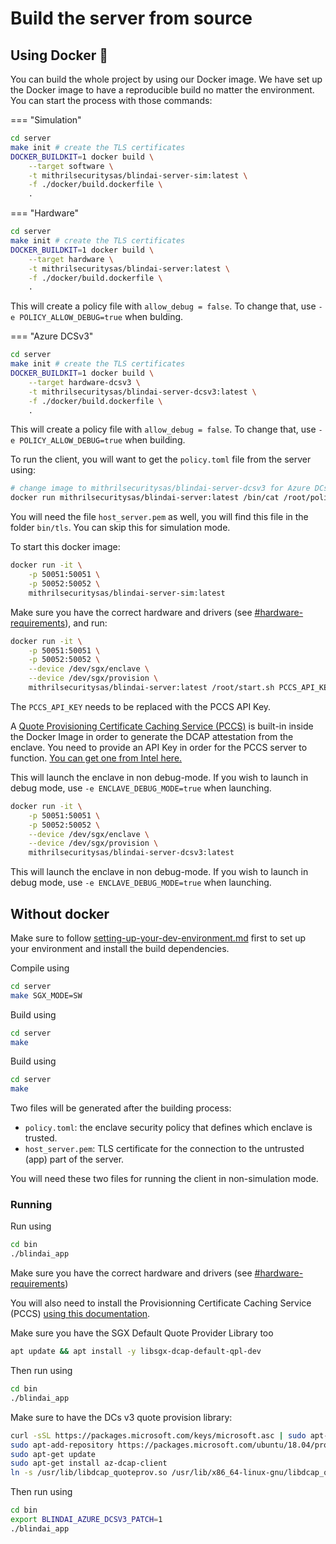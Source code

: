 # Build the server from source

## Using Docker 🐳

You can build the whole project by using our Docker image. We have set up the Docker image to have a reproducible build no matter the environment. You can start the process with those commands:

=== "Simulation"

```bash
cd server
make init # create the TLS certificates
DOCKER_BUILDKIT=1 docker build \
    --target software \
    -t mithrilsecuritysas/blindai-server-sim:latest \
    -f ./docker/build.dockerfile \
    .
```

=== "Hardware"

```bash
cd server
make init # create the TLS certificates
DOCKER_BUILDKIT=1 docker build \
    --target hardware \
    -t mithrilsecuritysas/blindai-server:latest \
    -f ./docker/build.dockerfile \
    .
```


This will create a policy file with `allow_debug = false`. To change that, use `-e POLICY_ALLOW_DEBUG=true` when bulding.

=== "Azure DCSv3"

```bash
cd server
make init # create the TLS certificates
DOCKER_BUILDKIT=1 docker build \
    --target hardware-dcsv3 \
    -t mithrilsecuritysas/blindai-server-dcsv3:latest \
    -f ./docker/build.dockerfile \
    .
```


This will create a policy file with `allow_debug = false`. To change that, use `-e POLICY_ALLOW_DEBUG=true` when building.




To run the client, you will want to get the `policy.toml` file from the server using:

```bash
# change image to mithrilsecuritysas/blindai-server-dcsv3 for Azure DCs v3
docker run mithrilsecuritysas/blindai-server:latest /bin/cat /root/policy.toml > policy.toml
```

You will need the file `host_server.pem` as well, you will find this file in the folder `bin/tls`. You can skip this for simulation mode.

To start this docker image:



```bash
docker run -it \
    -p 50051:50051 \
    -p 50052:50052 \
    mithrilsecuritysas/blindai-server-sim:latest
```



Make sure you have the correct hardware and drivers (see [#hardware-requirements](../getting-started/deploy-on-hardware.md#hardware-requirements "mention")), and run:

```bash
docker run -it \
    -p 50051:50051 \
    -p 50052:50052 \
    --device /dev/sgx/enclave \
    --device /dev/sgx/provision \
    mithrilsecuritysas/blindai-server:latest /root/start.sh PCCS_API_KEY
```

The `PCCS_API_KEY` needs to be replaced with the PCCS API Key.

A [Quote Provisioning Certificate Caching Service (PCCS)](https://github.com/intel/SGXDataCenterAttestationPrimitives/blob/master/QuoteGeneration/pccs/README.md) is built-in inside the Docker Image in order to generate the DCAP attestation from the enclave. You need to provide an API Key in order for the PCCS server to function. [You can get one from Intel here.](https://api.portal.trustedservices.intel.com/provisioning-certification)


This will launch the enclave in non debug-mode. If you wish to launch in debug mode, use `-e ENCLAVE_DEBUG_MODE=true` when launching.




```bash
docker run -it \
    -p 50051:50051 \
    -p 50052:50052 \
    --device /dev/sgx/enclave \
    --device /dev/sgx/provision \
    mithrilsecuritysas/blindai-server-dcsv3:latest
```


This will launch the enclave in non debug-mode. If you wish to launch in debug mode, use `-e ENCLAVE_DEBUG_MODE=true` when launching.




## Without docker

Make sure to follow [setting-up-your-dev-environment.md](setting-up-your-dev-environment.md "mention") first to set up your environment and install the build dependencies.



Compile using

```bash
cd server
make SGX_MODE=SW
```



Build using&#x20;

```bash
cd server
make
```



Build using&#x20;

```bash
cd server
make
```



Two files will be generated after the building process:

* `policy.toml`: the enclave security policy that defines which enclave is trusted.
* `host_server.pem`: TLS certificate for the connection to the untrusted (app) part of the server.

You will need these two files for running the client in non-simulation mode.

### Running



Run using

```bash
cd bin
./blindai_app
```



Make sure you have the correct hardware and drivers (see [#hardware-requirements](../getting-started/deploy-on-hardware.md#hardware-requirements "mention"))

You will also need to install the Provisionning Certificate Caching Service (PCCS) [using this documentation](https://github.com/intel/SGXDataCenterAttestationPrimitives/blob/master/QuoteGeneration/pccs/README.md).

Make sure you have the SGX Default Quote Provider Library too

```bash
apt update && apt install -y libsgx-dcap-default-qpl-dev
```

Then run using

```bash
cd bin
./blindai_app
```



Make sure to have the DCs v3 quote provision library:

```bash
curl -sSL https://packages.microsoft.com/keys/microsoft.asc | sudo apt-key add -
sudo apt-add-repository https://packages.microsoft.com/ubuntu/18.04/prod
sudo apt-get update
sudo apt-get install az-dcap-client
ln -s /usr/lib/libdcap_quoteprov.so /usr/lib/x86_64-linux-gnu/libdcap_quoteprov.so.1
```

Then run using

```bash
cd bin
export BLINDAI_AZURE_DCSV3_PATCH=1
./blindai_app
```


